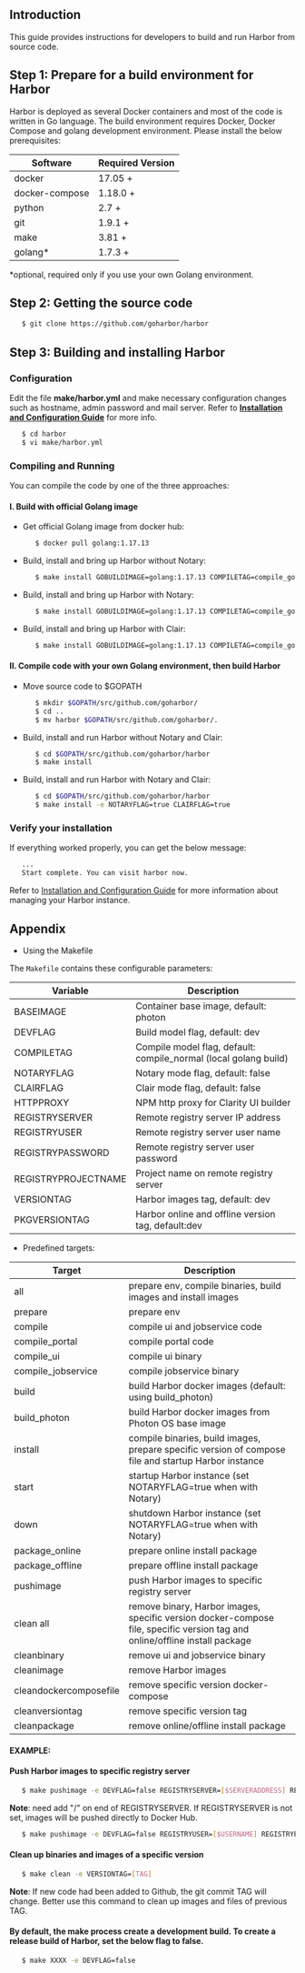 ## Introduction

This guide provides instructions for developers to build and run Harbor from source code.

## Step 1: Prepare for a build environment for Harbor

Harbor is deployed as several Docker containers and most of the code is written in Go language. The build environment requires Docker, Docker Compose and golang development environment. Please install the below prerequisites:

| Software       | Required Version |
| -------------- | ---------------- |
| docker         | 17.05 +          |
| docker-compose | 1.18.0 +         |
| python         | 2.7 +            |
| git            | 1.9.1 +          |
| make           | 3.81 +           |
| golang\*       | 1.7.3 +          |

\*optional, required only if you use your own Golang environment.

## Step 2: Getting the source code

```sh
   $ git clone https://github.com/goharbor/harbor
```

## Step 3: Building and installing Harbor

### Configuration

Edit the file **make/harbor.yml** and make necessary configuration changes such as hostname, admin password and mail server. Refer to **[Installation and Configuration Guide](installation_guide.md#configuring-harbor)** for more info.

```sh
   $ cd harbor
   $ vi make/harbor.yml
```

### Compiling and Running

You can compile the code by one of the three approaches:

#### I. Build with official Golang image

- Get official Golang image from docker hub:

  ```sh
     $ docker pull golang:1.17.13
  ```

- Build, install and bring up Harbor without Notary:

  ```sh
     $ make install GOBUILDIMAGE=golang:1.17.13 COMPILETAG=compile_golangimage
  ```

- Build, install and bring up Harbor with Notary:

  ```sh
     $ make install GOBUILDIMAGE=golang:1.17.13 COMPILETAG=compile_golangimage NOTARYFLAG=true
  ```

- Build, install and bring up Harbor with Clair:

  ```sh
     $ make install GOBUILDIMAGE=golang:1.17.13 COMPILETAG=compile_golangimage CLAIRFLAG=true
  ```

#### II. Compile code with your own Golang environment, then build Harbor

- Move source code to \$GOPATH

  ```sh
     $ mkdir $GOPATH/src/github.com/goharbor/
     $ cd ..
     $ mv harbor $GOPATH/src/github.com/goharbor/.
  ```

- Build, install and run Harbor without Notary and Clair:

  ```sh
     $ cd $GOPATH/src/github.com/goharbor/harbor
     $ make install
  ```

- Build, install and run Harbor with Notary and Clair:

  ```sh
     $ cd $GOPATH/src/github.com/goharbor/harbor
     $ make install -e NOTARYFLAG=true CLAIRFLAG=true
  ```

### Verify your installation

If everything worked properly, you can get the below message:

```sh
   ...
   Start complete. You can visit harbor now.
```

Refer to [Installation and Configuration Guide](installation_guide.md#managing-harbors-lifecycle) for more information about managing your Harbor instance.

## Appendix

- Using the Makefile

The `Makefile` contains these configurable parameters:

| Variable            | Description                                                      |
| ------------------- | ---------------------------------------------------------------- |
| BASEIMAGE           | Container base image, default: photon                            |
| DEVFLAG             | Build model flag, default: dev                                   |
| COMPILETAG          | Compile model flag, default: compile_normal (local golang build) |
| NOTARYFLAG          | Notary mode flag, default: false                                 |
| CLAIRFLAG           | Clair mode flag, default: false                                  |
| HTTPPROXY           | NPM http proxy for Clarity UI builder                            |
| REGISTRYSERVER      | Remote registry server IP address                                |
| REGISTRYUSER        | Remote registry server user name                                 |
| REGISTRYPASSWORD    | Remote registry server user password                             |
| REGISTRYPROJECTNAME | Project name on remote registry server                           |
| VERSIONTAG          | Harbor images tag, default: dev                                  |
| PKGVERSIONTAG       | Harbor online and offline version tag, default:dev               |

- Predefined targets:

| Target                 | Description                                                                                                                 |
| ---------------------- | --------------------------------------------------------------------------------------------------------------------------- |
| all                    | prepare env, compile binaries, build images and install images                                                              |
| prepare                | prepare env                                                                                                                 |
| compile                | compile ui and jobservice code                                                                                              |
| compile_portal         | compile portal code                                                                                                         |
| compile_ui             | compile ui binary                                                                                                           |
| compile_jobservice     | compile jobservice binary                                                                                                   |
| build                  | build Harbor docker images (default: using build_photon)                                                                    |
| build_photon           | build Harbor docker images from Photon OS base image                                                                        |
| install                | compile binaries, build images, prepare specific version of compose file and startup Harbor instance                        |
| start                  | startup Harbor instance (set NOTARYFLAG=true when with Notary)                                                              |
| down                   | shutdown Harbor instance (set NOTARYFLAG=true when with Notary)                                                             |
| package_online         | prepare online install package                                                                                              |
| package_offline        | prepare offline install package                                                                                             |
| pushimage              | push Harbor images to specific registry server                                                                              |
| clean all              | remove binary, Harbor images, specific version docker-compose file, specific version tag and online/offline install package |
| cleanbinary            | remove ui and jobservice binary                                                                                             |
| cleanimage             | remove Harbor images                                                                                                        |
| cleandockercomposefile | remove specific version docker-compose                                                                                      |
| cleanversiontag        | remove specific version tag                                                                                                 |
| cleanpackage           | remove online/offline install package                                                                                       |

#### EXAMPLE:

#### Push Harbor images to specific registry server

```sh
   $ make pushimage -e DEVFLAG=false REGISTRYSERVER=[$SERVERADDRESS] REGISTRYUSER=[$USERNAME] REGISTRYPASSWORD=[$PASSWORD] REGISTRYPROJECTNAME=[$PROJECTNAME]

```

**Note**: need add "/" on end of REGISTRYSERVER. If REGISTRYSERVER is not set, images will be pushed directly to Docker Hub.

```sh
   $ make pushimage -e DEVFLAG=false REGISTRYUSER=[$USERNAME] REGISTRYPASSWORD=[$PASSWORD] REGISTRYPROJECTNAME=[$PROJECTNAME]

```

#### Clean up binaries and images of a specific version

```sh
   $ make clean -e VERSIONTAG=[TAG]

```

**Note**: If new code had been added to Github, the git commit TAG will change. Better use this command to clean up images and files of previous TAG.

#### By default, the make process create a development build. To create a release build of Harbor, set the below flag to false.

```sh
   $ make XXXX -e DEVFLAG=false

```
